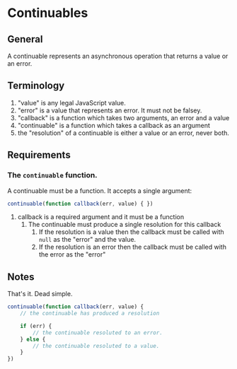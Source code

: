 # Continuables

## General

A continuable represents an asynchronous operation that returns
    a value or an error.

## Terminology

1. "value" is any legal JavaScript value.
2. "error" is a value that represents an error. It must not
    be falsey.
3. "callback" is a function which takes two arguments, an
    error and a value
4. "continuable" is a function which takes a callback as an
    argument
5. the "resolution" of a continuable is either a value or an error,
    never both.

## Requirements

### The `continuable` function.

A continuable must be a function. It accepts a single argument:

```js
continuable(function callback(err, value) { })
```

1. callback is a required argument and it must be a function
    1. The continuable must produce a single resolution for this
    callback
        1. If the resolution is a value then the callback must
        be called with `null` as the "error" and the value.
        2. If the resolution is an error then the callback must
        be called with the error as the "error"

## Notes

That's it. Dead simple.

```js
continuable(function callback(err, value) {
    // the continuable has produced a resolution

    if (err) {
        // the continuable resoluted to an error.
    } else {
        // the continuable resoluted to a value.
    }
})
```
